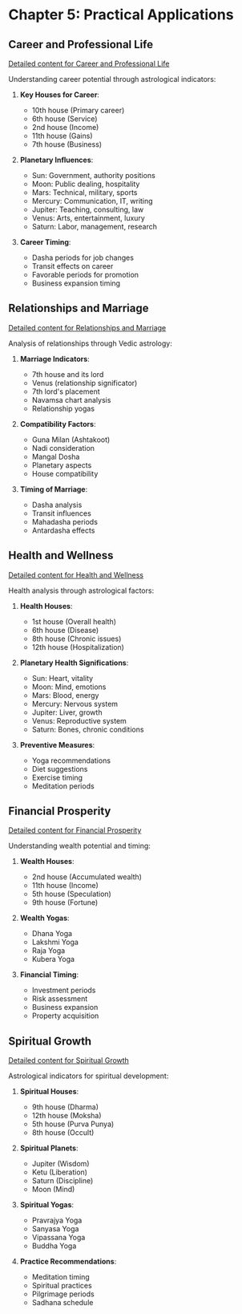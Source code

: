 # Chapter 5: Practical Applications

## Career and Professional Life

[Detailed content for Career and Professional Life](chapter5/5.1_career_and_professional_life.md)

Understanding career potential through astrological indicators:

1. **Key Houses for Career**:
   - 10th house (Primary career)
   - 6th house (Service)
   - 2nd house (Income)
   - 11th house (Gains)
   - 7th house (Business)

2. **Planetary Influences**:
   - Sun: Government, authority positions
   - Moon: Public dealing, hospitality
   - Mars: Technical, military, sports
   - Mercury: Communication, IT, writing
   - Jupiter: Teaching, consulting, law
   - Venus: Arts, entertainment, luxury
   - Saturn: Labor, management, research

3. **Career Timing**:
   - Dasha periods for job changes
   - Transit effects on career
   - Favorable periods for promotion
   - Business expansion timing

## Relationships and Marriage

[Detailed content for Relationships and Marriage](chapter5/5.2_relationships_and_marriage.md)

Analysis of relationships through Vedic astrology:

1. **Marriage Indicators**:
   - 7th house and its lord
   - Venus (relationship significator)
   - 7th lord's placement
   - Navamsa chart analysis
   - Relationship yogas

2. **Compatibility Factors**:
   - Guna Milan (Ashtakoot)
   - Nadi consideration
   - Mangal Dosha
   - Planetary aspects
   - House compatibility

3. **Timing of Marriage**:
   - Dasha analysis
   - Transit influences
   - Mahadasha periods
   - Antardasha effects

## Health and Wellness

[Detailed content for Health and Wellness](chapter5/5.3_health_and_wellness.md)

Health analysis through astrological factors:

1. **Health Houses**:
   - 1st house (Overall health)
   - 6th house (Disease)
   - 8th house (Chronic issues)
   - 12th house (Hospitalization)

2. **Planetary Health Significations**:
   - Sun: Heart, vitality
   - Moon: Mind, emotions
   - Mars: Blood, energy
   - Mercury: Nervous system
   - Jupiter: Liver, growth
   - Venus: Reproductive system
   - Saturn: Bones, chronic conditions

3. **Preventive Measures**:
   - Yoga recommendations
   - Diet suggestions
   - Exercise timing
   - Meditation periods

## Financial Prosperity

[Detailed content for Financial Prosperity](chapter5/5.4_financial_prosperity.md)

Understanding wealth potential and timing:

1. **Wealth Houses**:
   - 2nd house (Accumulated wealth)
   - 11th house (Income)
   - 5th house (Speculation)
   - 9th house (Fortune)

2. **Wealth Yogas**:
   - Dhana Yoga
   - Lakshmi Yoga
   - Raja Yoga
   - Kubera Yoga

3. **Financial Timing**:
   - Investment periods
   - Risk assessment
   - Business expansion
   - Property acquisition

## Spiritual Growth

[Detailed content for Spiritual Growth](chapter5/5.5_spiritual_growth.md)

Astrological indicators for spiritual development:

1. **Spiritual Houses**:
   - 9th house (Dharma)
   - 12th house (Moksha)
   - 5th house (Purva Punya)
   - 8th house (Occult)

2. **Spiritual Planets**:
   - Jupiter (Wisdom)
   - Ketu (Liberation)
   - Saturn (Discipline)
   - Moon (Mind)

3. **Spiritual Yogas**:
   - Pravrajya Yoga
   - Sanyasa Yoga
   - Vipassana Yoga
   - Buddha Yoga

4. **Practice Recommendations**:
   - Meditation timing
   - Spiritual practices
   - Pilgrimage periods
   - Sadhana schedule